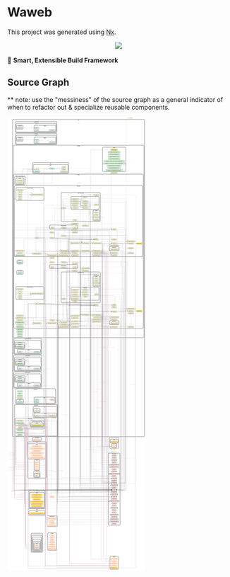 # Waweb

This project was generated using [Nx](https://nx.dev).

<p style="text-align: center;"><img src="https://raw.githubusercontent.com/nrwl/nx/master/images/nx-logo.png" width="450"></p>

🔎 **Smart, Extensible Build Framework**

## Source Graph

\*\* note: use the "messiness" of the source graph as a general indicator of when to refactor out & specialize reusable components.

![dependencygraph](./dependencygraph.svg)
